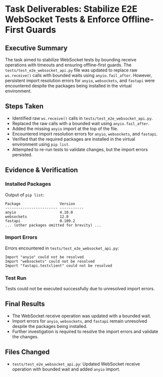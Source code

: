 # Task Deliverables: Stabilize E2E WebSocket Tests & Enforce Offline-First Guards

## Executive Summary
The task aimed to stabilize WebSocket tests by bounding receive operations with timeouts and ensuring offline-first guards. The `tests/test_e2e_websocket_api.py` file was updated to replace raw `ws.receive()` calls with bounded waits using `anyio.fail_after`. However, persistent import resolution errors for `anyio`, `websockets`, and `fastapi` were encountered despite the packages being installed in the virtual environment.

## Steps Taken
- Identified raw `ws.receive()` calls in `tests/test_e2e_websocket_api.py`.
- Replaced the raw calls with a bounded wait using `anyio.fail_after`.
- Added the missing `anyio` import at the top of the file.
- Encountered import resolution errors for `anyio`, `websockets`, and `fastapi`.
- Verified that the required packages are installed in the virtual environment using `pip list`.
- Attempted to re-run tests to validate changes, but the import errors persisted.

## Evidence & Verification
### Installed Packages
Output of `pip list`:
```
Package                  Version
------------------------ -----------
anyio                    4.10.0
websockets               12.0
fastapi                  0.109.2
... (other packages omitted for brevity) ...
```

### Import Errors
Errors encountered in `tests/test_e2e_websocket_api.py`:
```
Import "anyio" could not be resolved
Import "websockets" could not be resolved
Import "fastapi.testclient" could not be resolved
```

### Test Run
Tests could not be executed successfully due to unresolved import errors.

## Final Results
- The WebSocket receive operation was updated with a bounded wait.
- Import errors for `anyio`, `websockets`, and `fastapi` remain unresolved despite the packages being installed.
- Further investigation is required to resolve the import errors and validate the changes.

## Files Changed
- `tests/test_e2e_websocket_api.py`: Updated WebSocket receive operation with bounded wait and added `anyio` import.
